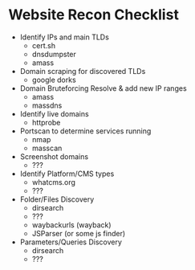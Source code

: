 # Website Recon Checklist 

- Identify IPs and main TLDs
    - cert.sh
    - dnsdumpster
    - amass
- Domain scraping for discovered TLDs
    - google dorks
- Domain Bruteforcing Resolve & add new IP ranges
    - amass
    - massdns
- Identify live domains
    - httprobe
- Portscan to determine services running
    - nmap
    - masscan
- Screenshot domains
    - ???
- Identify Platform/CMS types
    - whatcms.org
    - ???
- Folder/Files Discovery
    - dirsearch
    - ???
    - waybackurls (wayback)
    - JSParser (or some js finder)
- Parameters/Queries Discovery
    - dirsearch
    - ???
